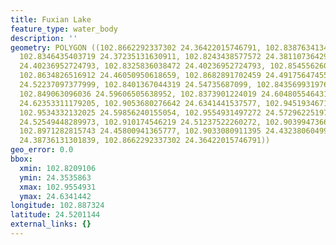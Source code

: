 ```yaml
---
title: Fuxian Lake
feature_type: water_body
description: ''
geometry: POLYGON ((102.8662292337302 24.36422015746791, 102.8387634134214 24.35358631505794,
  102.8346435403719 24.37235131630911, 102.8243438577572 24.3811073642971, 102.820910630213
  24.40236952724793, 102.8325836038472 24.40236952724793, 102.854556260096 24.43925713830997,
  102.8634826516912 24.46050950618659, 102.8682891702459 24.49175647455688, 102.8552429056013
  24.52237097377999, 102.8401367044319 24.54735687099, 102.8435699319761 24.57358670812738,
  102.849063096036 24.59606505638952, 102.8373901224019 24.60480554643108, 102.8497497415413
  24.62353311179205, 102.9053680276642 24.6341441537577, 102.9451934671125 24.62602990859689,
  102.9534332132025 24.59856240155054, 102.9554931497272 24.57296225197784, 102.9431335305878
  24.52549448289973, 102.910174546219 24.51237522260272, 102.9039947366537 24.48363300910155,
  102.8971282815743 24.45800941365777, 102.9033080911395 24.4323806049966, 102.8861419534543
  24.38736131301839, 102.8662292337302 24.36422015746791))
geo_error: 0.0
bbox:
  xmin: 102.8209106
  ymin: 24.3535863
  xmax: 102.9554931
  ymax: 24.6341442
longitude: 102.887324
latitude: 24.5201144
external_links: {}
---
```

